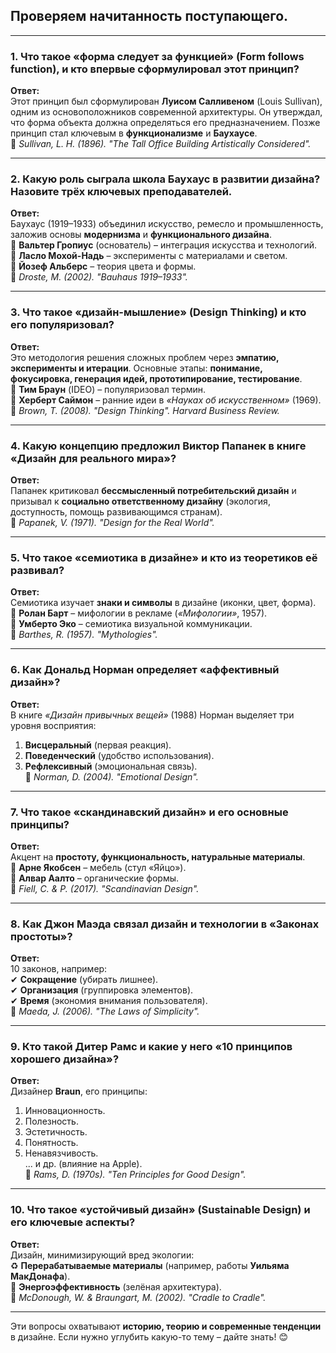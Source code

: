## Проверяем начитанность поступающего.
---

### **1. Что такое «форма следует за функцией» (Form follows function), и кто впервые сформулировал этот принцип?**  
**Ответ:**  
Этот принцип был сформулирован **Луисом Салливеном** (Louis Sullivan), одним из основоположников современной архитектуры. Он утверждал, что форма объекта должна определяться его предназначением. Позже принцип стал ключевым в **функционализме** и **Баухаусе**.  
📖 *Sullivan, L. H. (1896). "The Tall Office Building Artistically Considered".*  

---  

### **2. Какую роль сыграла школа Баухаус в развитии дизайна? Назовите трёх ключевых преподавателей.**  
**Ответ:**  
Баухаус (1919–1933) объединил искусство, ремесло и промышленность, заложив основы **модернизма** и **функционального дизайна**.  
🔹 **Вальтер Гропиус** (основатель) – интеграция искусства и технологий.  
🔹 **Ласло Мохой-Надь** – эксперименты с материалами и светом.  
🔹 **Йозеф Альберс** – теория цвета и формы.  
📖 *Droste, M. (2002). "Bauhaus 1919–1933".*  

---  

### **3. Что такое «дизайн-мышление» (Design Thinking) и кто его популяризовал?**  
**Ответ:**  
Это методология решения сложных проблем через **эмпатию, эксперименты и итерации**. Основные этапы: **понимание, фокусировка, генерация идей, прототипирование, тестирование**.  
🔹 **Тим Браун** (IDEO) – популяризовал термин.  
🔹 **Херберт Саймон** – ранние идеи в *«Науках об искусственном»* (1969).  
📖 *Brown, T. (2008). "Design Thinking". Harvard Business Review.*  

---  

### **4. Какую концепцию предложил Виктор Папанек в книге «Дизайн для реального мира»?**  
**Ответ:**  
Папанек критиковал **бессмысленный потребительский дизайн** и призывал к **социально ответственному дизайну** (экология, доступность, помощь развивающимся странам).  
📖 *Papanek, V. (1971). "Design for the Real World".*  

---  

### **5. Что такое «семиотика в дизайне» и кто из теоретиков её развивал?**  
**Ответ:**  
Семиотика изучает **знаки и символы** в дизайне (иконки, цвет, форма).  
🔹 **Ролан Барт** – мифологии в рекламе (*«Мифологии»*, 1957).  
🔹 **Умберто Эко** – семиотика визуальной коммуникации.  
📖 *Barthes, R. (1957). "Mythologies".*  

---  

### **6. Как Дональд Норман определяет «аффективный дизайн»?**  
**Ответ:**  
В книге *«Дизайн привычных вещей»* (1988) Норман выделяет три уровня восприятия:  
1. **Висцеральный** (первая реакция).  
2. **Поведенческий** (удобство использования).  
3. **Рефлексивный** (эмоциональная связь).  
📖 *Norman, D. (2004). "Emotional Design".*  

---  

### **7. Что такое «скандинавский дизайн» и его основные принципы?**  
**Ответ:**  
Акцент на **простоту, функциональность, натуральные материалы**.  
🔹 **Арне Якобсен** – мебель (стул «Яйцо»).  
🔹 **Алвар Аалто** – органические формы.  
📖 *Fiell, C. & P. (2017). "Scandinavian Design".*  

---  

### **8. Как Джон Маэда связал дизайн и технологии в «Законах простоты»?**  
**Ответ:**  
10 законов, например:  
✔ **Сокращение** (убирать лишнее).  
✔ **Организация** (группировка элементов).  
✔ **Время** (экономия внимания пользователя).  
📖 *Maeda, J. (2006). "The Laws of Simplicity".*  

---  

### **9. Кто такой Дитер Рамс и какие у него «10 принципов хорошего дизайна»?**  
**Ответ:**  
Дизайнер **Braun**, его принципы:  
1. Инновационность.  
2. Полезность.  
3. Эстетичность.  
4. Понятность.  
5. Ненавязчивость.  
... и др. (влияние на Apple).  
📖 *Rams, D. (1970s). "Ten Principles for Good Design".*  

---  

### **10. Что такое «устойчивый дизайн» (Sustainable Design) и его ключевые аспекты?**  
**Ответ:**  
Дизайн, минимизирующий вред экологии:  
♻ **Перерабатываемые материалы** (например, работы **Уильяма МакДонафа**).  
🌱 **Энергоэффективность** (зелёная архитектура).  
📖 *McDonough, W. & Braungart, M. (2002). "Cradle to Cradle".*  

---  

Эти вопросы охватывают **историю, теорию и современные тенденции** в дизайне. Если нужно углубить какую-то тему – дайте знать! 😊
